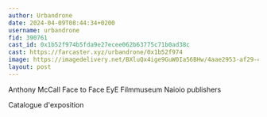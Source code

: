 ```yaml
---
author: Urbandrone
date: 2024-04-09T08:44:34+0200
username: urbandrone
fid: 390761
cast_id: 0x1b52f974b5fda9e27ecee062b63775c71b0ad38c
cast: https://farcaster.xyz/urbandrone/0x1b52f974
image: https://imagedelivery.net/BXluQx4ige9GuW0Ia56BHw/4aae2953-af29-4d5e-d0ea-d5e0e0308500/original
layout: post
---
```


Anthony McCall
Face to Face
EyE Filmmuseum
Naioio publishers

Catalogue d'exposition

<img src='https://imagedelivery.net/BXluQx4ige9GuW0Ia56BHw/4aae2953-af29-4d5e-d0ea-d5e0e0308500/original' alt='' referrerpolicy='no-referrer'/>
<img src='https://imagedelivery.net/BXluQx4ige9GuW0Ia56BHw/79f211db-11d5-4d78-aa73-45b8f0423000/original' alt='' referrerpolicy='no-referrer'/>
